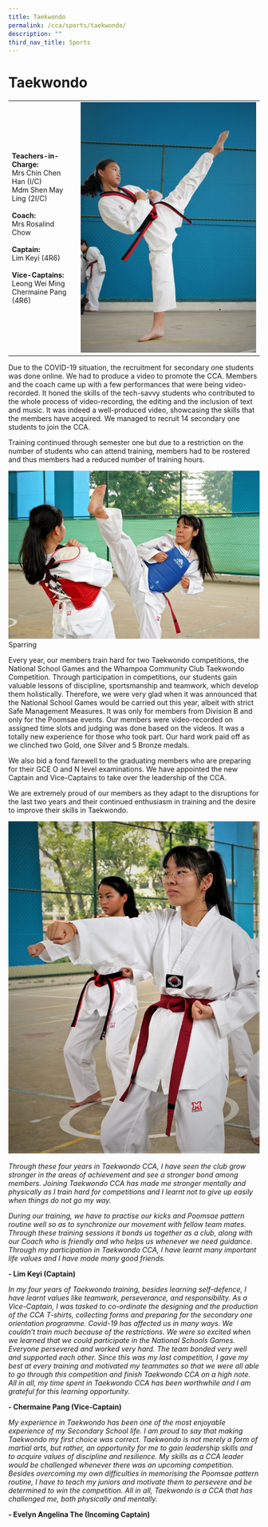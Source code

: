 ```yaml
---
title: Taekwondo
permalink: /cca/sports/taekwondo/
description: ""
third_nav_title: Sports
---
```

# Taekwondo




|  |  | 
| -------- | -------- | 
| **Teachers-in-Charge:** <br>Mrs Chin Chen Han (I/C) <br>Mdm Shen May Ling (2I/C)<br><br>**Coach:** <br>Mrs Rosalind Chow<br><br>**Captain:** <br>Lim Keyi (4R6)<br><br>**Vice-Captains:** <br>Leong Wei Ming <br>Chermaine Pang (4R6)     | ![Overhead Kick](/images/Cca/cca-tkd-i-Overhead-kick-720x1024.jpg)     | 



Due to the COVID-19 situation, the recruitment for secondary one students was done online. We had to produce a video to promote the CCA.  Members and the coach came up with a few performances that were being video-recorded. It honed the skills of the tech-savvy students who contributed to the whole process of video-recording, the editing and the inclusion of text and music. It was indeed a well-produced video, showcasing the skills that the members have acquired. We managed to recruit 14 secondary one students to join the CCA.

Training continued through semester one but due to a restriction on the number of students who can attend training, members had to be rostered and thus members had a reduced number of training hours.

![Sparring](/images/Cca/cca-tkd-i-Sparring-768x512.jpg)
Sparring

Every year, our members train hard for two Taekwondo competitions, the National School Games and the Whampoa Community Club Taekwondo Competition. Through participation in competitions, our students gain valuable lessons of discipline, sportsmanship and teamwork, which develop them holistically. Therefore, we were very glad when it was announced that the National School Games would be carried out this year, albeit with strict Safe Management Measures. It was only for members from Division B and only for the Poomsae events. Our members were video-recorded on assigned time slots and judging was done based on the videos. It was a totally new experience for those who took part. Our hard work paid off as we clinched two Gold, one Silver and 5 Bronze medals.

We also bid a fond farewell to the graduating members who are preparing for their GCE O and N level examinations. We have appointed the new Captain and Vice-Captains to take over the leadership of the CCA.

We are extremely proud of our members as they adapt to the disruptions for the last two years and their continued enthusiasm in training and the desire to improve their skills in Taekwondo.

![Training Punches](/images/Cca/cca-tkd-i-Training-punches-768x1011.jpg)

*Through these four years in Taekwondo CCA, I have seen the club grow stronger in the areas of achievement and see a stronger bond among members. Joining Taekwondo CCA has made me stronger mentally and physically as I train hard for competitions and I learnt not to give up easily when things do not go my way.*

*During our training, we have to practise our kicks and Poomsae pattern routine well so as to synchronize our movement with fellow team mates. Through these training sessions it bonds us together as a club, along with our Coach who is friendly and who helps us whenever we need guidance. Through my participation in Taekwondo CCA, I have learnt many important life values and I have made many good friends.*

**- Lim Keyi (Captain)**

 
*In my four years of Taekwondo training, besides learning self-defence, I have learnt values like teamwork, perseverance, and responsibility. As a Vice-Captain, I was tasked to co-ordinate the designing and the production of the CCA T-shirts, collecting forms and preparing for the secondary one orientation programme. Covid-19 has affected us in many ways. We couldn’t train much because of the restrictions. We were so excited when we learned that we could participate in the National Schools Games. Everyone persevered and worked very hard. The team bonded very well and supported each other. Since this was my last competition, I gave my best at every training and motivated my teammates so that we were all able to go through this competition and finish Taekwondo CCA on a high note. All in all, my time spent in Taekwondo CCA has been worthwhile and I am grateful for this learning opportunity.*

**- Chermaine Pang (Vice-Captain)**


*My experience in Taekwondo has been one of the most enjoyable experience of my Secondary School life. I am proud to say that making Taekwondo my first choice was correct. Taekwondo is not merely a form of martial arts, but rather, an opportunity for me to gain leadership skills and to acquire values of discipline and resilience. My skills as a CCA leader would be challenged whenever there was an upcoming competition. Besides overcoming my own difficulties in memorising the Poomsae pattern routine, I have to teach my juniors and motivate them to persevere and be determined to win the competition. All in all, Taekwondo is a CCA that has challenged me, both physically and mentally.*

**- Evelyn Angelina The (Incoming Captain)**